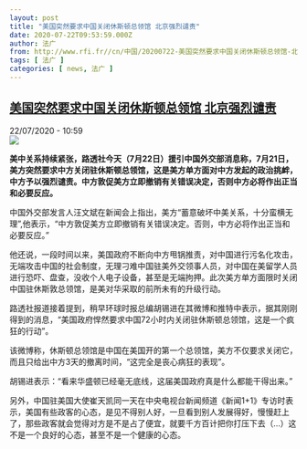 ```yaml
---
layout: post
title: "美国突然要求中国关闭休斯顿总领馆 北京强烈谴责"
date: 2020-07-22T09:53:59.000Z
author: 法广
from: http://www.rfi.fr//cn/中国/20200722-美国突然要求中国关闭休斯顿总领馆-北京强烈谴责
tags: [ 法广 ]
categories: [ news, 法广 ]
---
```

<!--1595411639000-->
[美国突然要求中国关闭休斯顿总领馆 北京强烈谴责](http://www.rfi.fr//cn/%E4%B8%AD%E5%9B%BD/20200722-%E7%BE%8E%E5%9B%BD%E7%AA%81%E7%84%B6%E8%A6%81%E6%B1%82%E4%B8%AD%E5%9B%BD%E5%85%B3%E9%97%AD%E4%BC%91%E6%96%AF%E9%A1%BF%E6%80%BB%E9%A2%86%E9%A6%86-%E5%8C%97%E4%BA%AC%E5%BC%BA%E7%83%88%E8%B0%B4%E8%B4%A3)
------

<div>
<div>22/07/2020 - 10:59</div><img src="https://s.rfi.fr/media/display/b924eafe-1316-11ea-a8fc-005056a99247/w:310/p:16x9/2018-04-26t144038z_696522936_rc148d278e90_rtrmadp_3_usa-trade-china-regulations_0.jpg"><p><strong>美中关系持续紧张，路透社今天（7月22日）援引中国外交部消息称，7月21日，美方突然要求中方关闭驻休斯顿总领馆，这是美方单方面对中方发起的政治挑衅，中方予以强烈谴责。中方敦促美方立即撤销有关错误决定，否则中方必将作出正当和必要反应。</strong></p><div class="t-content__body u-clearfix"><div class="m-interstitial"></div><p>中国外交部发言人汪文斌在新闻会上指出，美方“蓄意破坏中美关系，十分蛮横无理”,他表示，“中方敦促美方立即撤销有关错误决定。否则，中方必将作出正当和必要反应。”</p><p>他还说，一段时间以来，美国政府不断向中方甩锅推责，对中国进行污名化攻击，无端攻击中国的社会制度，无理刁难中国驻美外交领事人员，对中国在美留学人员进行恐吓、盘查，没收个人电子设备，甚至是无端拘押。此次美方单方面限时关闭中国驻休斯敦总领馆，是美对华采取的前所未有的升级行动。</p><p>路透社报道接着提到，稍早环球时报总编胡锡进在其微博和推特中表示，据其刚刚得到的消息，“美国政府悍然要求中国72小时内关闭驻休斯顿总领馆，这是一个疯狂的行动”。</p><p>该微博称，休斯顿总领馆是中国在美国开的第一个总领馆，美方不仅要求关闭它，而且只给出中方3天的撤离时间，“这完全是丧心病狂的表现”。</p><p>胡锡进表示：“看来华盛顿已经毫无底线，这届美国政府真是什么都能干得出来。”</p><p>另外，中国驻美国大使崔天凯同一天在中央电视台新闻频道《新闻1+1》专访时表示，美国有些政客的心态，是见不得别人好，一旦看到别人发展得好，慢慢赶上了，那些政客就会觉得对方是不是占了便宜，就要千方百计把你打压下去（…）这不是一个良好的心态，甚至不是一个健康的心态。</p><p> </p><div class="o-self-promo o-self-promo--nl o-self-promo--hidden" data-selfpromo-newsletter></div><div class="o-self-promo o-self-promo--app o-self-promo--hidden" data-selfpromo-app></div></div>
</div>
